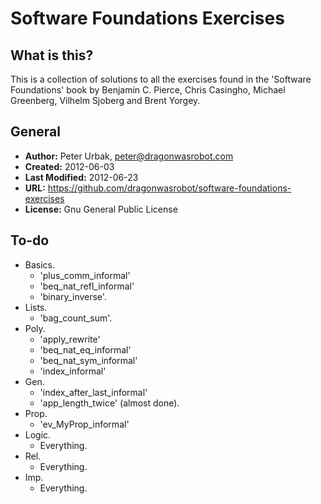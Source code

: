 Software Foundations Exercises
====================

## What is this?
This is a collection of solutions to all the exercises found in the 'Software
Foundations' book by Benjamin C. Pierce, Chris Casingho, Michael Greenberg,
Vilhelm Sjoberg and Brent Yorgey.

## General

- **Author:** Peter Urbak, peter@dragonwasrobot.com
- **Created:** 2012-06-03
- **Last Modified:** 2012-06-23
- **URL:** https://github.com/dragonwasrobot/software-foundations-exercises
- **License:** Gnu General Public License

## To-do

- Basics.
  - 'plus_comm_informal'
  - 'beq_nat_refl_informal'
  - 'binary_inverse'.
- Lists.
  - 'bag_count_sum'.
- Poly.
  - 'apply_rewrite'
  - 'beq_nat_eq_informal'
  - 'beq_nat_sym_informal'
  - 'index_informal'
- Gen.
  - 'index_after_last_informal'
  - 'app_length_twice' (almost done).
- Prop.
  - 'ev_MyProp_informal'
- Logic.
  - Everything.
- Rel.
  - Everything.
- Imp.
  - Everything.